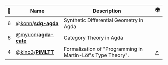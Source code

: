 |:star2: | Name | Description | 🌍|
|---|---|---|---|
|6|[@konn](https://github.com/konn)/[**sdg-agda**](https://github.com/konn/sdg-agda)|Synthetic Differential Geometry in Agda||
|6|[@myuon](https://github.com/myuon)/[**agda-cate**](https://github.com/myuon/agda-cate)|Category Theory in Agda||
|4|[@kino3](https://github.com/kino3)/[**PiMLTT**](https://github.com/kino3/PiMLTT)|Formalization of "Programming in Martin-Löf's Type Theory".|[:arrow_upper_right:](http://www.cse.chalmers.se/research/group/logic/book/)|

